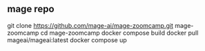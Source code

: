 ## mage repo
git clone https://github.com/mage-ai/mage-zoomcamp.git mage-zoomcamp
cd mage-zoomcamp
docker compose build
docker pull mageai/mageai:latest
docker compose up
